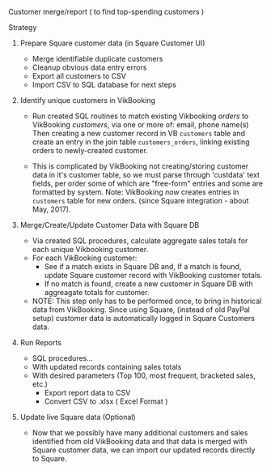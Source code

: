 Customer merge/report ( to find top-spending customers )

Strategy

1) Prepare Square customer data (in Square Customer UI)
	* Merge identifiable duplicate customers
	* Cleanup obvious data entry errors
	* Export all customers to CSV
	* Import CSV to SQL database for next steps

2) Identify unique customers in VikBooking

	* Run created SQL routines to match existing Vikbooking
	  *orders* to VikBooking *customers*,
          via one or more of: email, phone name(s)
          Then creating a new customer record in
          VB `customers` table and create an entry in
          the join table `customers_orders`, linking
          existing orders to newly-created customer.

	* This is complicated by VikBooking not creating/storing
	  customer data in it's customer table, so we
	  must parse through 'custdata' text fields, per order
	  some of which are "free-form" entries and some are
          formatted by system.
	  Note: VikBooking *now* creates entries in `customers`
                table for new orders.
                (since Square integration - about May, 2017).
	
3) Merge/Create/Update Customer Data with Square DB
 
	* Via created SQL procedures, calculate aggregate sales 
	  totals for each unique Vikbooking customer.
	* For each VikBooking customer:
	    * See if a match exists in Square DB and,
	    If a match is found, update Square customer
	    record with VikBooking customer totals.
	    * If no match is found, create a new customer
	    in Square DB with aggreagate totals for
	    customer.
	* NOTE: This step only has to be performed once,
	  to bring in historical data from VikBooking.
	  Since using Square, (instead of old PayPal setup)
	  customer data is automatically logged in Square
	  Customers data.


4) Run Reports
	* SQL procedures...
	* With updated records containing sales totals
	* With desired parameters
	  (Top 100, most frequent, bracketed sales, etc.)
        * Export report data to CSV
        * Convert CSV to .xlsx ( Excel Format )


4) Update live Square data (Optional)
	* Now that we possibly have many additional
	  customers and sales identified from old VikBooking
	  data and that data is merged with Square customer
	  data, we can import our updated records directly to Square.
 
